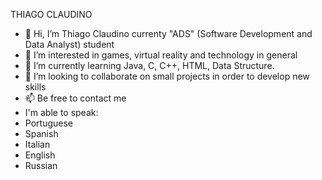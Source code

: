 THIAGO CLAUDINO

- 👋 Hi, I’m Thiago Claudino currenty "ADS" (Software Development and Data Analyst) student
- 👀 I’m interested in games, virtual reality and technology in general
- 🌱 I’m currently learning Java, C, C++, HTML, Data Structure.
- 💞️ I’m looking to collaborate on small projects in order to develop new skills
- 📫 Be free to contact me
- I'm able to speak:
- Portuguese
- Spanish
- Italian
- English
- Russian

<!---
tlclaudino/tlclaudino is a ✨ special ✨ repository because its `README.md` (this file) appears on your GitHub profile.
You can click the Preview link to take a look at your changes.
--->

